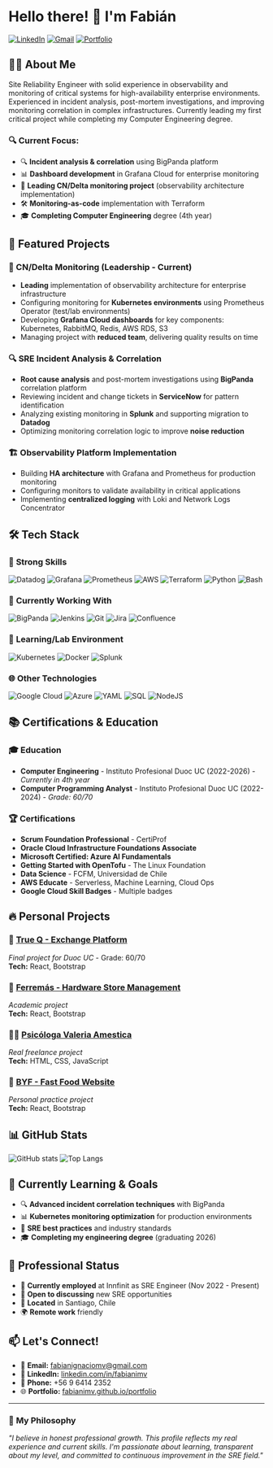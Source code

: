 # Hello there! 👋 I'm Fabián

[![LinkedIn](https://img.shields.io/badge/LinkedIn-0077B5?style=for-the-badge&logo=linkedin&logoColor=white)](https://linkedin.com/in/fabianimv)
[![Gmail](https://img.shields.io/badge/Gmail-D14836?style=for-the-badge&logo=gmail&logoColor=white)](mailto:fabianignaciomv@gmail.com)
[![Portfolio](https://img.shields.io/badge/Portfolio-7C3AED?style=for-the-badge&logo=web&logoColor=white)](https://fabianimv.github.io/portfolio)

## 👨‍💻 About Me

Site Reliability Engineer with solid experience in observability and monitoring of critical systems for high-availability enterprise environments. Experienced in incident analysis, post-mortem investigations, and improving monitoring correlation in complex infrastructures. Currently leading my first critical project while completing my Computer Engineering degree.

### 🔍 Current Focus:
- 🔍 **Incident analysis & correlation** using BigPanda platform
- 📊 **Dashboard development** in Grafana Cloud for enterprise monitoring
- 🎯 **Leading CN/Delta monitoring project** (observability architecture implementation)
- 🛠️ **Monitoring-as-code** implementation with Terraform
- 🎓 **Completing Computer Engineering** degree (4th year)

## 🚀 Featured Projects

### 🔴 CN/Delta Monitoring (Leadership - Current)
- **Leading** implementation of observability architecture for enterprise infrastructure
- Configuring monitoring for **Kubernetes environments** using Prometheus Operator (test/lab environments)
- Developing **Grafana Cloud dashboards** for key components: Kubernetes, RabbitMQ, Redis, AWS RDS, S3
- Managing project with **reduced team**, delivering quality results on time

### 🔍 SRE Incident Analysis & Correlation
- **Root cause analysis** and post-mortem investigations using **BigPanda** correlation platform
- Reviewing incident and change tickets in **ServiceNow** for pattern identification
- Analyzing existing monitoring in **Splunk** and supporting migration to **Datadog**
- Optimizing monitoring correlation logic to improve **noise reduction**

### 🏗️ Observability Platform Implementation
- Building **HA architecture** with Grafana and Prometheus for production monitoring
- Configuring monitors to validate availability in critical applications
- Implementing **centralized logging** with Loki and Network Logs Concentrator

## 🛠️ Tech Stack

### 🎯 **Strong Skills**
![Datadog](https://img.shields.io/badge/Datadog-632CA6?style=for-the-badge&logo=datadog&logoColor=white)
![Grafana](https://img.shields.io/badge/Grafana-F46800?style=for-the-badge&logo=grafana&logoColor=white)
![Prometheus](https://img.shields.io/badge/Prometheus-E6522C?style=for-the-badge&logo=prometheus&logoColor=white)
![AWS](https://img.shields.io/badge/AWS-232F3E?style=for-the-badge&logo=amazon-aws&logoColor=white)
![Terraform](https://img.shields.io/badge/Terraform-7B42BC?style=for-the-badge&logo=terraform&logoColor=white)
![Python](https://img.shields.io/badge/Python-3776AB?style=for-the-badge&logo=python&logoColor=white)
![Bash](https://img.shields.io/badge/Bash-4EAA25?style=for-the-badge&logo=gnu-bash&logoColor=white)

### 🔄 **Currently Working With**
![BigPanda](https://img.shields.io/badge/BigPanda-0074D9?style=for-the-badge&logo=data:image/svg+xml;base64,&logoColor=white)
![Jenkins](https://img.shields.io/badge/Jenkins-D24939?style=for-the-badge&logo=jenkins&logoColor=white)
![Git](https://img.shields.io/badge/Git-F05032?style=for-the-badge&logo=git&logoColor=white)
![Jira](https://img.shields.io/badge/Jira-0052CC?style=for-the-badge&logo=jira&logoColor=white)
![Confluence](https://img.shields.io/badge/Confluence-172B4D?style=for-the-badge&logo=confluence&logoColor=white)

### 🧪 **Learning/Lab Environment**
![Kubernetes](https://img.shields.io/badge/Kubernetes-326CE5?style=for-the-badge&logo=kubernetes&logoColor=white)
![Docker](https://img.shields.io/badge/Docker-2496ED?style=for-the-badge&logo=docker&logoColor=white)
![Splunk](https://img.shields.io/badge/Splunk-000000?style=for-the-badge&logo=splunk&logoColor=white)

### 🌐 **Other Technologies**
![Google Cloud](https://img.shields.io/badge/Google_Cloud-4285F4?style=for-the-badge&logo=google-cloud&logoColor=white)
![Azure](https://img.shields.io/badge/Azure-0078D4?style=for-the-badge&logo=microsoftazure&logoColor=white)
![YAML](https://img.shields.io/badge/YAML-CB171E?style=for-the-badge&logo=yaml&logoColor=white)
![SQL](https://img.shields.io/badge/SQL-4479A1?style=for-the-badge&logo=postgresql&logoColor=white)
![NodeJS](https://img.shields.io/badge/Node.js-339933?style=for-the-badge&logo=nodedotjs&logoColor=white)

## 📚 Certifications & Education

### 🎓 **Education**
- **Computer Engineering** - Instituto Profesional Duoc UC (2022-2026) - *Currently in 4th year*
- **Computer Programming Analyst** - Instituto Profesional Duoc UC (2022-2024) - *Grade: 60/70*

### 🏆 **Certifications**
- **Scrum Foundation Professional** - CertiProf
- **Oracle Cloud Infrastructure Foundations Associate**
- **Microsoft Certified: Azure AI Fundamentals**
- **Getting Started with OpenTofu** - The Linux Foundation
- **Data Science** - FCFM, Universidad de Chile
- **AWS Educate** - Serverless, Machine Learning, Cloud Ops
- **Google Cloud Skill Badges** - Multiple badges

## 🔥 Personal Projects

### 📱 [True Q - Exchange Platform](https://trueq-vercel.vercel.app/)
*Final project for Duoc UC* - Grade: 60/70  
**Tech:** React, Bootstrap

### 🏪 [Ferremás - Hardware Store Management](https://ferremas.vercel.app/)
*Academic project*  
**Tech:** React, Bootstrap

### 👩‍⚕️ [Psicóloga Valeria Amestica](https://psivaleriamestica.com/)
*Real freelance project*  
**Tech:** HTML, CSS, JavaScript

### 🍔 [BYF - Fast Food Website](https://byf.vercel.app/)
*Personal practice project*  
**Tech:** React, Bootstrap

## 📊 GitHub Stats

![GitHub stats](https://github-readme-stats.vercel.app/api?username=fabianimv&show_icons=true&theme=radical&include_all_commits=true)
![Top Langs](https://github-readme-stats.vercel.app/api/top-langs/?username=fabianimv&layout=compact&theme=radical)

## 🌱 Currently Learning & Goals

- 🔍 **Advanced incident correlation techniques** with BigPanda
- 📊 **Kubernetes monitoring optimization** for production environments
- 🎯 **SRE best practices** and industry standards
- 🎓 **Completing my engineering degree** (graduating 2026)

## 💼 Professional Status

- 🏢 **Currently employed** at Innfinit as SRE Engineer (Nov 2022 - Present)
- 🎯 **Open to discussing** new SRE opportunities
- 📍 **Located** in Santiago, Chile
- 🌍 **Remote work** friendly

## 📫 Let's Connect!

- 📧 **Email:** fabianignaciomv@gmail.com
- 🔗 **LinkedIn:** [linkedin.com/in/fabianimv](https://linkedin.com/in/fabianimv)
- 📱 **Phone:** +56 9 6414 2352
- 🌐 **Portfolio:** [fabianimv.github.io/portfolio](https://fabianimv.github.io/portfolio)

---

### 🎯 **My Philosophy**
*"I believe in honest professional growth. This profile reflects my real experience and current skills. I'm passionate about learning, transparent about my level, and committed to continuous improvement in the SRE field."*

